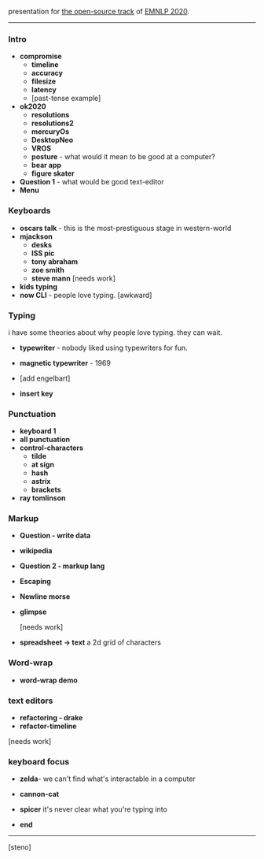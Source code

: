 presentation for [the open-source track](https://nlposs.github.io/2020/index.html) of [EMNLP 2020](https://2020.emnlp.org/).

---

### Intro

- **compromise**
  - **timeline**
  - **accuracy**
  - **filesize**
  - **latency**
  - [past-tense example]
- **ok2020**
  - **resolutions**
  - **resolutions2**
  - **mercuryOs**
  - **DesktopNeo**
  - **VROS**
  - **posture** - what would it mean to be good at a computer?
  - **bear app**
  - **figure skater**
- **Question 1** - what would be good text-editor
- **Menu**

### Keyboards

- **oscars talk** - this is the most-prestiguous stage in western-world
- **mjackson**
  - **desks**
  - **ISS pic**
  - **tony abraham**
  - **zoe smith**
  - **steve mann**
    [needs work]
- **kids typing**
- **now CLI** - people love typing.
  [awkward]

### Typing

i have some theories about why people love typing.
they can wait.

- **typewriter** - nobody liked using typewriters for fun.
- **magnetic typewriter** - 1969
- [add engelbart]

- **insert key**

### Punctuation

- **keyboard 1**
- **all punctuation**
- **control-characters**
  - **tilde**
  - **at sign**
  - **hash**
  - **astrix**
  - **brackets**
- **ray tomlinson**

### Markup

- **Question - write data**
- **wikipedia**
- **Question 2 - markup lang**
- **Escaping**
- **Newline morse**
- **glimpse**

  [needs work]

- **spreadsheet -> text**
  a 2d grid of characters

### Word-wrap

- **word-wrap demo**
<!-- - **insert key** -->

### text editors

- **refactoring - drake**
- **refactor-timeline**

[needs work]

### keyboard focus

- **zelda**- we can't find what's interactable in a computer
- **cannon-cat**

- **spicer**
  it's never clear what you're typing into

- **end**

---

[steno]
